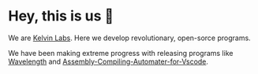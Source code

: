 # Hey, this is us 👋

We are [Kelvin Labs](https://github.com/Kelvin-Labs). Here we develop revolutionary, open-sorce programs. 

We have been making extreme progress with releasing programs like [Wavelength](https://github.com/Kelvin-Labs/Wavelength) and [Assembly-Compiling-Automater-for-Vscode](https://github.com/Kelvin-Labs/Assembly-Compiling-Automater-for-Vscode).
